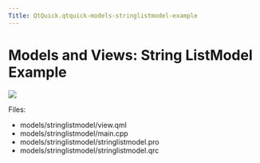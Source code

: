 ```yaml
---
Title: QtQuick.qtquick-models-stringlistmodel-example
---
```

        
Models and Views: String ListModel Example
==========================================

<span class="subtitle"></span>
<span id="details"></span>
![](https://developer.ubuntu.com/static/devportal_uploaded/61311f55-5991-4db6-b3be-ff8599fb26ba-api/apps/qml/sdk-15.04.4/qtquick-models-stringlistmodel-example/images/qml-stringlistmodel-example.png)

Files:

-   models/stringlistmodel/view.qml
-   models/stringlistmodel/main.cpp
-   models/stringlistmodel/stringlistmodel.pro
-   models/stringlistmodel/stringlistmodel.qrc


